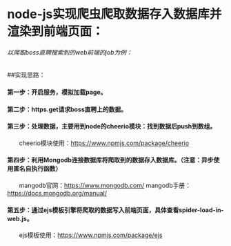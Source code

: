 # node-js实现爬虫爬取数据存入数据库并渲染到前端页面：
###### 以爬取boss直聘搜索到的web前端的job为例：
##实现思路：
#### 第一步：开启服务，模拟加载page。
#### 第二步：https.get请求boss直聘上的数据。
#### 第三步：处理数据，主要用到node的cheerio模块：找到数据后push到数组。
        cheerio模块使用：https://www.npmjs.com/package/cheerio
#### 第四步：利用Mongodb连接数据库将爬取到的数据存入数据库。（注意：异步使用匿名自执行函数）
        mangodb官网：https://www.mongodb.com/
        mangodb手册：https://docs.mongodb.org/manual/
#### 第五步：通过ejs模板引擎将爬取的数据写入前端页面，具体查看spider-load-in-web.js。
        ejs模板使用：https://www.npmjs.com/package/ejs

